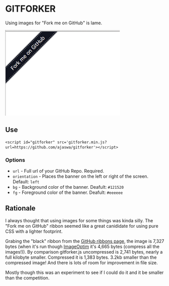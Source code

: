 # GITFORKER

Using images for "Fork me on GitHub" is lame.

![image](gitforker.png)


## Use

    <script id="gitforker" src='gitforker.min.js?url=https://github.com/ajaswa/gitforker'></script>

### Options

  - `url` -
    Full url of your GitHub Repo.
    Required.
  - `orientation` -
    Places the banner on the left or right of the screen.
    Default: `left`
  - `bg` -
    Background color of the banner.
    Deafult: `#121520`
  - `fg` -
    Foreground color of the banner.
    Deafult: `#eeeeee`


## Rationale

I always thought that using images for some things was kinda silly. The "Fork me on GitHub" ribbon seemed like a great canididate for using pure CSS with a lighter footprint.

Grabing the "black" ribbon from the [GitHub ribbons page](https://github.com/blog/273-github-ribbons), the image is 7,327 bytes (when it's run though [ImageOptim](https://imageoptim.com/) it's 4,665 bytes (compress all the images!)). By comparison gitforker.js uncompressed is 2,741 bytes, nearly a full kilobyte smaller. Compressed it is 1,383 bytes. 3.2kb smaller than the compressed image! And there is lots of room for improvement in file size.

Mostly though this was an experiment to see if I could do it and it be smaller than the competition.
